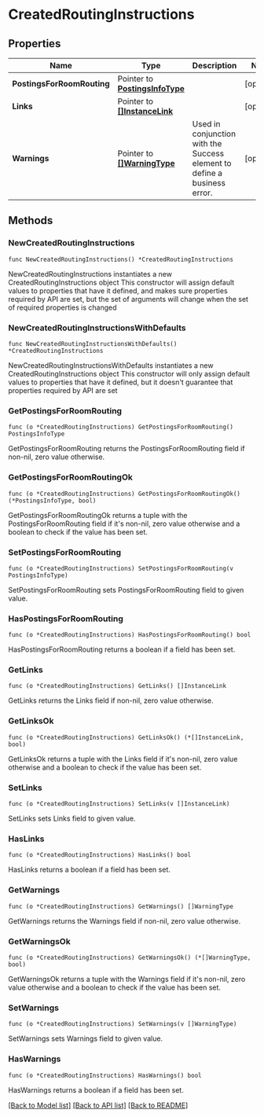 # CreatedRoutingInstructions

## Properties

Name | Type | Description | Notes
------------ | ------------- | ------------- | -------------
**PostingsForRoomRouting** | Pointer to [**PostingsInfoType**](PostingsInfoType.md) |  | [optional] 
**Links** | Pointer to [**[]InstanceLink**](InstanceLink.md) |  | [optional] 
**Warnings** | Pointer to [**[]WarningType**](WarningType.md) | Used in conjunction with the Success element to define a business error. | [optional] 

## Methods

### NewCreatedRoutingInstructions

`func NewCreatedRoutingInstructions() *CreatedRoutingInstructions`

NewCreatedRoutingInstructions instantiates a new CreatedRoutingInstructions object
This constructor will assign default values to properties that have it defined,
and makes sure properties required by API are set, but the set of arguments
will change when the set of required properties is changed

### NewCreatedRoutingInstructionsWithDefaults

`func NewCreatedRoutingInstructionsWithDefaults() *CreatedRoutingInstructions`

NewCreatedRoutingInstructionsWithDefaults instantiates a new CreatedRoutingInstructions object
This constructor will only assign default values to properties that have it defined,
but it doesn't guarantee that properties required by API are set

### GetPostingsForRoomRouting

`func (o *CreatedRoutingInstructions) GetPostingsForRoomRouting() PostingsInfoType`

GetPostingsForRoomRouting returns the PostingsForRoomRouting field if non-nil, zero value otherwise.

### GetPostingsForRoomRoutingOk

`func (o *CreatedRoutingInstructions) GetPostingsForRoomRoutingOk() (*PostingsInfoType, bool)`

GetPostingsForRoomRoutingOk returns a tuple with the PostingsForRoomRouting field if it's non-nil, zero value otherwise
and a boolean to check if the value has been set.

### SetPostingsForRoomRouting

`func (o *CreatedRoutingInstructions) SetPostingsForRoomRouting(v PostingsInfoType)`

SetPostingsForRoomRouting sets PostingsForRoomRouting field to given value.

### HasPostingsForRoomRouting

`func (o *CreatedRoutingInstructions) HasPostingsForRoomRouting() bool`

HasPostingsForRoomRouting returns a boolean if a field has been set.

### GetLinks

`func (o *CreatedRoutingInstructions) GetLinks() []InstanceLink`

GetLinks returns the Links field if non-nil, zero value otherwise.

### GetLinksOk

`func (o *CreatedRoutingInstructions) GetLinksOk() (*[]InstanceLink, bool)`

GetLinksOk returns a tuple with the Links field if it's non-nil, zero value otherwise
and a boolean to check if the value has been set.

### SetLinks

`func (o *CreatedRoutingInstructions) SetLinks(v []InstanceLink)`

SetLinks sets Links field to given value.

### HasLinks

`func (o *CreatedRoutingInstructions) HasLinks() bool`

HasLinks returns a boolean if a field has been set.

### GetWarnings

`func (o *CreatedRoutingInstructions) GetWarnings() []WarningType`

GetWarnings returns the Warnings field if non-nil, zero value otherwise.

### GetWarningsOk

`func (o *CreatedRoutingInstructions) GetWarningsOk() (*[]WarningType, bool)`

GetWarningsOk returns a tuple with the Warnings field if it's non-nil, zero value otherwise
and a boolean to check if the value has been set.

### SetWarnings

`func (o *CreatedRoutingInstructions) SetWarnings(v []WarningType)`

SetWarnings sets Warnings field to given value.

### HasWarnings

`func (o *CreatedRoutingInstructions) HasWarnings() bool`

HasWarnings returns a boolean if a field has been set.


[[Back to Model list]](../README.md#documentation-for-models) [[Back to API list]](../README.md#documentation-for-api-endpoints) [[Back to README]](../README.md)


